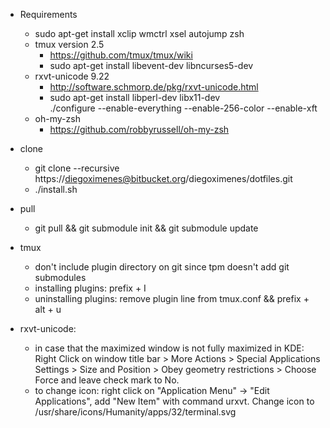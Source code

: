 - Requirements  
    - sudo apt-get install xclip wmctrl xsel autojump zsh  
    - tmux version 2.5  
        - https://github.com/tmux/tmux/wiki  
        - sudo apt-get install libevent-dev libncurses5-dev  
    - rxvt-unicode 9.22  
        - http://software.schmorp.de/pkg/rxvt-unicode.html  
        - sudo apt-get install libperl-dev libx11-dev  
        ./configure --enable-everything --enable-256-color --enable-xft  
    - oh-my-zsh  
        - https://github.com/robbyrussell/oh-my-zsh  

- clone  
    - git clone --recursive https://diegoximenes@bitbucket.org/diegoximenes/dotfiles.git  
    - ./install.sh  

- pull  
    - git pull && git submodule init && git submodule update  

- tmux  
    - don't include plugin directory on git since tpm doesn't add git submodules  
    - installing plugins: prefix + I  
    - uninstalling plugins: remove plugin line from tmux.conf && 
    prefix + alt + u  

- rxvt-unicode:  
    - in case that the maximized window is not fully maximized in KDE: 
    Right Click on 
    window title bar > More Actions > Special Applications Settings > Size and 
    Position > Obey geometry restrictions > Choose Force and leave check mark 
    to No.  
    - to change icon: right click on "Application Menu" -> "Edit Applications",
      add "New Item" with command urxvt. Change icon to 
      /usr/share/icons/Humanity/apps/32/terminal.svg  
